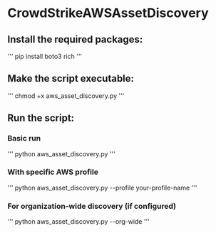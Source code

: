 # CrowdStrikeAWSAssetDiscovery
## Install the required packages:
'''
pip install boto3 rich
'''

## Make the script executable:
'''
chmod +x aws_asset_discovery.py
'''

## Run the script:
### Basic run
'''
python aws_asset_discovery.py
'''

### With specific AWS profile
'''
python aws_asset_discovery.py --profile your-profile-name
'''

### For organization-wide discovery (if configured)
'''
python aws_asset_discovery.py --org-wide
'''

